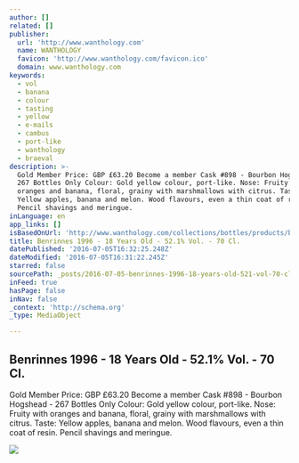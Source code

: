 ```yaml
---
author: []
related: []
publisher:
  url: 'http://www.wanthology.com'
  name: WANTHOLOGY
  favicon: 'http://www.wanthology.com/favicon.ico'
  domain: www.wanthology.com
keywords:
  - vol
  - banana
  - colour
  - tasting
  - yellow
  - e-mails
  - cambus
  - port-like
  - wanthology
  - braeval
description: >-
  Gold Member Price: GBP £63.20 Become a member Cask #898 - Bourbon Hogshead -
  267 Bottles Only Colour: Gold yellow colour, port-like. Nose: Fruity with
  oranges and banana, floral, grainy with marshmallows with citrus. Taste:
  Yellow apples, banana and melon. Wood flavours, even a thin coat of resin.
  Pencil shavings and meringue.
inLanguage: en
app_links: []
isBasedOnUrl: 'http://www.wanthology.com/collections/bottles/products/benrinnes-18-year-old'
title: Benrinnes 1996 - 18 Years Old - 52.1% Vol. - 70 Cl.
datePublished: '2016-07-05T16:32:25.248Z'
dateModified: '2016-07-05T16:31:22.245Z'
starred: false
sourcePath: _posts/2016-07-05-benrinnes-1996-18-years-old-521-vol-70-cl.md
inFeed: true
hasPage: false
inNav: false
_context: 'http://schema.org'
_type: MediaObject

---
```

<article style=""><h1>Benrinnes 1996 - 18 Years Old - 52.1% Vol. - 70 Cl.</h1><p>Gold Member Price: GBP £63.20 Become a member Cask #898 - Bourbon Hogshead - 267 Bottles Only Colour: Gold yellow colour, port-like. Nose: Fruity with oranges and banana, floral, grainy with marshmallows with citrus. Taste: Yellow apples, banana and melon. Wood flavours, even a thin coat of resin. Pencil shavings and meringue.</p><img src="http://cdn.shopify.com/s/files/1/1059/4334/products/DSC_0004a_grande.jpg?v=1460898236" /></article>